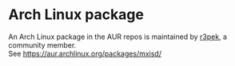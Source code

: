 # Arch Linux package
An Arch Linux package in the AUR repos is maintained by [r3pek](https://matrix.to/#/@r3pek:r3pek.org), a community member.  
See https://aur.archlinux.org/packages/mxisd/
